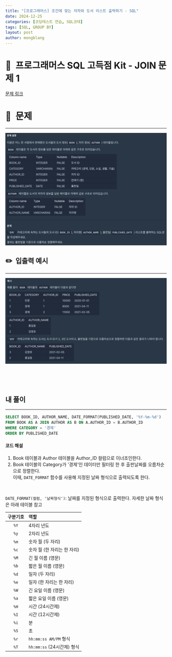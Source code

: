 ```yaml
---
title: "[프로그래머스] 조건에 맞는 저자와 도서 리스트 출력하기 - SQL"
date: 2024-12-25  
categories: [코딩테스트 연습, SQL코테]
tags: [SQL, GROUP BY]
layout: post
author: mongblang
---
```


# 📌&nbsp; **프로그래머스 SQL 고득점 Kit - JOIN 문제 1**
[문제 링크](https://school.programmers.co.kr/learn/courses/30/lessons/144854)  

# 📝&nbsp; **문제**
---
![problem](/assets/img/codingtest-post-img/PGSQL_join1-1.png)



## ✏️&nbsp; **입출력 예시**
---
![example](/assets/img/codingtest-post-img/PGSQL_join1-2.png)



&nbsp;  

&nbsp;   
   


## **내 풀이**  
---  

```sql
SELECT BOOK_ID, AUTHOR_NAME, DATE_FORMAT(PUBLISHED_DATE, '%Y-%m-%d')
FROM BOOK AS A JOIN AUTHOR AS B ON A.AUTHOR_ID = B.AUTHOR_ID
WHERE CATEGORY = '경제'
ORDER BY PUBLISHED_DATE
```

#### **코드 해설**
1. Book 테이블과 Author 테이블을 Author_ID 컬럼으로 이너조인한다.
2. Book 테이블의 Category가 '경제'인 데이터만 필터링 한 후 출판날짜를 오름차순으로 정렬한다.   
이때, `DATE_FORMAT` 함수를 사용해 지정된 날짜 형식으로 출력되도록 한다. 

&nbsp;   

`DATE_FORMAT(컬럼, '날짜형식')`: 날짜를 지정된 형식으로 출력한다. 자세한 날짜 형식은 아래 테이블 참고   

| 구분기호 | 역할                    |
| :--: | :-------------------- |
| `%Y` | 4자리 년도                |
| `%y` | 2자리 년도                |
| `%m` | 숫자 월 (두 자리)           |
| `%c` | 숫자 월 (한 자리는 한 자리)     |
| `%M` | 긴 월 이름 (영문)           |
| `%b` | 짧은 월 이름 (영문)          |
| `%d` | 일자 (두 자리)             |
| `%e` | 일자 (한 자리는 한 자리)       |
| `%W` | 긴 요일 이름 (영문)          |
| `%a` | 짧은 요일 이름 (영문)         |
| `%H` | 시간 (24시간제)            |
| `%I` | 시간 (12시간제)            |
| `%i` | 분                     |
| `%S` | 초                     |
| `%r` | `hh:mm:ss AM/PM` 형식   |
| `%T` | `hh:mm:ss` (24시간제) 형식 |



&nbsp;   